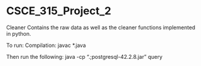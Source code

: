# CSCE_315_Project_2

Cleaner Contains the raw data as well as the cleaner functions implemented in python.

To run:
Compilation:
javac *.java

Then run the following:
java -cp “.;postgresql-42.2.8.jar” query

